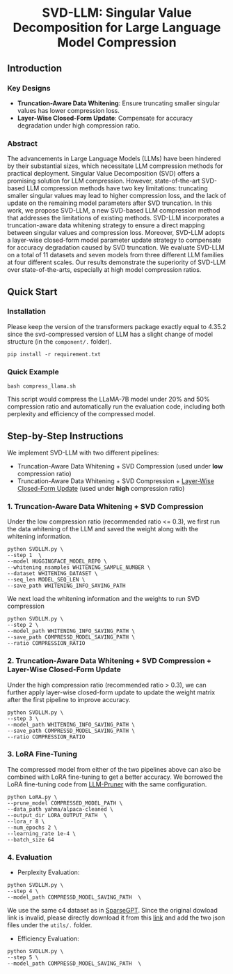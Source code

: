 <div align="center">
<h1>SVD-LLM: Singular Value Decomposition for Large Language Model Compression</h1>
</div>


## Introduction
### Key Designs
-  **Truncation-Aware Data Whitening**: Ensure truncating smaller singular values has lower compression loss. 
-  **Layer-Wise Closed-Form Update**: Compensate for accuracy degradation under high compression ratio.  

### Abstract
The advancements in Large Language Models (LLMs) have been hindered by their substantial sizes, which necessitate LLM compression methods for practical deployment. Singular Value Decomposition (SVD) offers a promising solution for LLM compression. However, state-of-the-art SVD-based LLM compression methods have two key limitations: truncating smaller singular values may lead to higher compression loss, and the lack of update on the remaining model parameters after SVD truncation. In this work, we propose SVD-LLM, a new SVD-based LLM compression method that addresses the limitations of existing methods. SVD-LLM incorporates a truncation-aware data whitening strategy to ensure a direct mapping between singular values and compression loss. Moreover, SVD-LLM adopts a layer-wise closed-form model parameter update strategy to compensate for accuracy degradation caused by SVD truncation. We evaluate SVD-LLM on a total of 11 datasets and seven models from three different LLM families at four different scales. Our results demonstrate the superiority of SVD-LLM over state-of-the-arts, especially at high model compression ratios.

## Quick Start

### Installation
Please keep the version of the transformers package exactly equal to 4.35.2 since the svd-compressed version of LLM has a slight change of model structure (in the `component/.` folder).
```
pip install -r requirement.txt
```

### Quick Example
```
bash compress_llama.sh
```
This script would compress the LLaMA-7B model under 20\% and 50% compression ratio and automatically run the evaluation code, including both perplexity and efficiency of the compressed model.

    
## Step-by-Step Instructions  
    
We implement SVD-LLM with two different pipelines:
* Truncation-Aware Data Whitening + SVD Compression (used under **low** compression ratio)
* Truncation-Aware Data Whitening + SVD Compression + <u>Layer-Wise Closed-Form Update</u> (used under **high** compression ratio)
  
    
### 1. Truncation-Aware Data Whitening + SVD Compression
Under the low compression ratio (recommended ratio <= 0.3), we first run the data whitening of the LLM and saved the weight along with the whitening information.
```
python SVDLLM.py \
--step 1  \
--model HUGGINGFACE_MODEL_REPO \
--whitening_nsamples WHITENING_SAMPLE_NUMBER \
--dataset WHITENING_DATASET \
--seq_len MODEL_SEQ_LEN \
--save_path WHITENING_INFO_SAVING_PATH
```

We next load the whitening information and the weights to run SVD compression
```
python SVDLLM.py \
--step 2 \
--model_path WHITENING_INFO_SAVING_PATH \
--save_path COMPRESSD_MODEL_SAVING_PATH \
--ratio COMPRESSION_RATIO
```



### 2. Truncation-Aware Data Whitening + SVD Compression + Layer-Wise Closed-Form Update
Under the high compression ratio (recommended ratio > 0.3), we can further apply layer-wise closed-form update to update the weight matrix after the first pipeline to improve accuracy.

```
python SVDLLM.py \
--step 3 \
--model_path WHITENING_INFO_SAVING_PATH \
--save_path COMPRESSD_MODEL_SAVING_PATH \
--ratio COMPRESSION_RATIO
```


### 3. LoRA Fine-Tuning
The compressed model from either of the two pipelines above can also be combined with LoRA fine-tuning to get a better accuracy. We borrowed the LoRA fine-tuning code from [LLM-Pruner](https://github.com/horseee/LLM-Pruner) with the same configuration.
```
python LoRA.py \
--prune_model COMPRESSED_MODEL_PATH \
--data_path yahma/alpaca-cleaned \
--output_dir LORA_OUTPUT_PATH  \
--lora_r 8 \
--num_epochs 2 \
--learning_rate 1e-4 \
--batch_size 64
```

### 4. Evaluation
- Perplexity Evaluation:
```
python SVDLLM.py \
--step 4 \
--model_path COMPRESSD_MODEL_SAVING_PATH  \
```
We use the same c4 dataset as in [SparseGPT](https://github.com/IST-DASLab/sparsegpt). Since the original dowload link is invalid, please directly download it from this [link](https://drive.google.com/drive/folders/123Id1MkZVsKySGy_sMO4RgiJKrtPcvUp?usp=sharing) and add the two json files under the `utils/.` folder.
- Efficiency Evaluation:
```
python SVDLLM.py \
--step 5 \
--model_path COMPRESSD_MODEL_SAVING_PATH  \
```